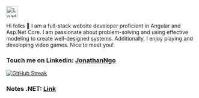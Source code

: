 <img height="30px" src = "https://profile-counter.glitch.me/trongngo148/count.svg" alt ="Loading">

<!-- [![Visits Badge](https://badges.pufler.dev/visits/trongngo148/trongngo148)](linkedin.com/in/jonathan-ngo148) -->
Hi folks 👋 I am a full-stack website developer proficient in Angular and Asp.Net Core. I am passionate about problem-solving and using effective modeling to create well-designed systems. Additionally, I enjoy playing and developing video games. Nice to meet you!

### Touch me on Linkedin: [JonathanNgo](https://www.linkedin.com/in/jonathan-ngo148/?fbclid=IwAR0ddBOeNEedryN5kAXRTA-DLGcjdwPaX1CBEqdCDvkjw81RQLxCrXBnyrc)
<!--
**trongngo148/trongngo148** is a ✨ _special_ ✨ repository because its `README.md` (this file) appears on your GitHub profile.

Here are some ideas to get you started:

- 🔭 I’m currently working on ...
- 🌱 I’m currently learning ...
- 👯 I’m looking to collaborate on ...
- 🤔 I’m looking for help with ...
- 💬 Ask me about ...
- 📫 How to reach me: ...
- 😄 Pronouns: ...
- ⚡ Fun fact: ...
-->

[![GitHub Streak](https://github-readme-streak-stats.herokuapp.com?user=trongngo148&theme=vue-dark&hide_border=true&date_format=M%20j%5B%2C%20Y%5D)](https://git.io/streak-stats)

### Notes .NET: [Link](https://github.com/trongngo148/notes_dotnet)